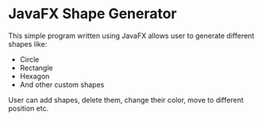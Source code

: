 # JavaFX Shape Generator
This simple program written using JavaFX allows user to generate different shapes like:
* Circle
* Rectangle
* Hexagon
* And other custom shapes
<a/>
  
User can add shapes, delete them, change their color, move to different position etc.
